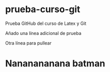 # prueba-curso-git
Prueba GitHub del curso de Latex y Git

Añado una línea adicional de prueba

Otra línea para pullear

# Nananananana batman
